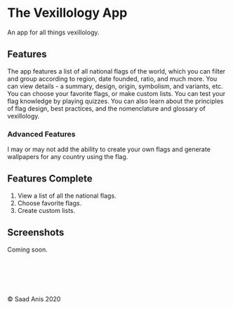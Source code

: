 #  The Vexillology App
An app for all things vexillology.

## Features
The app features a list of all national flags of the world, which you can filter and group according to region, date founded, ratio, and much more. You can view details - a summary, design, origin, symbolism, and variants, etc. You can choose your favorite flags, or make custom lists. You can test your flag knowledge by playing quizzes. You can also learn about the principles of flag design, best practices, and the nomenclature and glossary of vexillology.

### Advanced Features
I may or may not add the ability to create your own flags and generate wallpapers for any country using the flag.

## Features Complete
1. View a list of all the national flags.
2. Choose favorite flags.
3. Create custom lists.

## Screenshots
Coming soon.

<br><br><br><br><p> &copy; Saad Anis 2020 </p>
